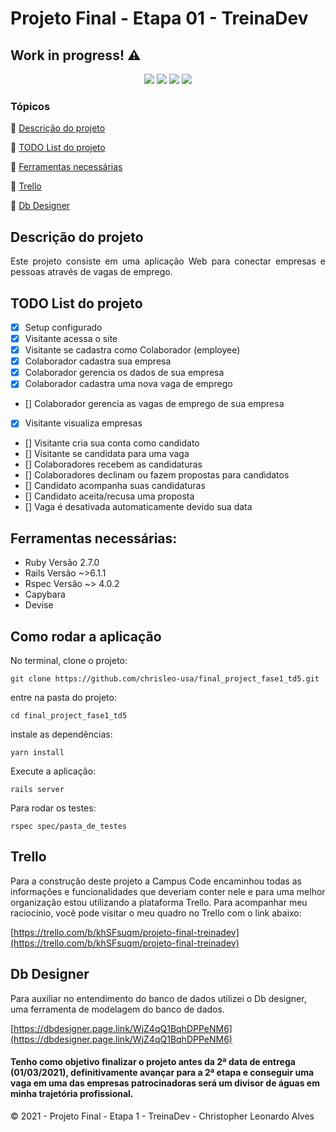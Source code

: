 # Projeto Final - Etapa 01 - TreinaDev

## Work in progress! :warning:
<p align="center">
<img src="https://img.shields.io/badge/Ruby-2.7.0-red">
<img src="https://img.shields.io/badge/Rails-6.1.3-red">
<img src="https://img.shields.io/badge/sqlite3-1.4-blue">
<img src="https://img.shields.io/badge/rspec-4.0.2-lightgrey">
</p>

### Tópicos 

:small_blue_diamond: [Descrição do projeto](#descrição-do-projeto)

:small_blue_diamond: [TODO List do projeto](#todo-list-do-projeto)

:small_blue_diamond: [Ferramentas necessárias](#ferramentas-necessárias)

:small_blue_diamond: [Trello](#trello)

:small_blue_diamond: [Db Designer](#db-designer)


## Descrição do projeto
<p align="justify"> Este projeto consiste em uma aplicação Web para conectar empresas e pessoas através de vagas de emprego. </p>


## TODO List do projeto 
- [x] Setup configurado 
- [x] Visitante acessa o site
- [x] Visitante se cadastra como Colaborador (employee)
- [x] Colaborador cadastra sua empresa
- [x] Colaborador gerencia os dados de sua empresa
- [x] Colaborador cadastra uma nova vaga de emprego
- [] Colaborador gerencia as vagas de emprego de sua empresa
- [x] Visitante visualiza empresas
- [] Visitante cria sua conta como candidato
- [] Visitante se candidata para uma vaga
- [] Colaboradores recebem as candidaturas
- [] Colaboradores declinam ou fazem propostas para candidatos 
- [] Candidato acompanha suas candidaturas
- [] Candidato aceita/recusa uma proposta
- [] Vaga é desativada automaticamente devido sua data

## Ferramentas necessárias:
- Ruby Versão 2.7.0
- Rails Versão ~>6.1.1
- Rspec Versão ~> 4.0.2
- Capybara
- Devise


## Como rodar a aplicação
No terminal, clone o projeto:
```
git clone https://github.com/chrisleo-usa/final_project_fase1_td5.git
```

entre na pasta do projeto:
```
cd final_project_fase1_td5
```

instale as dependências:
```
yarn install
```

Execute a aplicação:
```
rails server
```

Para rodar os testes:
```
rspec spec/pasta_de_testes
```

## Trello
Para a construção deste projeto a Campus Code encaminhou todas as informações e funcionalidades que deveriam conter nele e para uma melhor organização estou utilizando a plataforma Trello. Para acompanhar meu raciocínio, você pode visitar o meu quadro no Trello com o link abaixo: 

[https://trello.com/b/khSFsuqm/projeto-final-treinadev](https://trello.com/b/khSFsuqm/projeto-final-treinadev)

## Db Designer
Para auxiliar no entendimento do banco de dados utilizei o Db designer, uma ferramenta de modelagem do banco de dados. 

[https://dbdesigner.page.link/WjZ4qQ1BqhDPPeNM6](https://dbdesigner.page.link/WjZ4qQ1BqhDPPeNM6)

#### Tenho como objetivo finalizar o projeto antes da 2ª data de entrega (01/03/2021), definitivamente avançar para a 2ª etapa e conseguir uma vaga em uma das empresas patrocinadoras será um divisor de águas em minha trajetória profissional. 

:copyright: 2021 - Projeto Final - Etapa 1 - TreinaDev - Christopher Leonardo Alves
